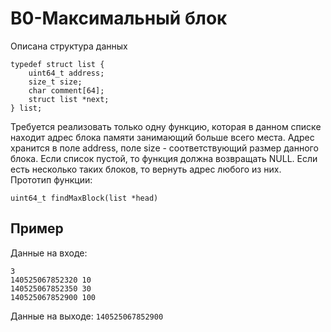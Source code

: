 # B0-Максимальный блок

Описана структура данных
```
typedef struct list {
    uint64_t address;
    size_t size;
    char comment[64];
    struct list *next;
} list;
```
Требуется реализовать только одну функцию, которая в данном списке находит адрес блока памяти занимающий больше всего места.
Адрес хранится в поле address, поле size - соответствующий размер данного блока. Если список пустой, то функция должна возвращать NULL. Если есть несколько таких блоков, то вернуть адрес любого из них.  
Прототип функции:
```
uint64_t findMaxBlock(list *head)
```

## Пример
Данные на входе:
```
3
140525067852320 10
140525067852350 30
140525067852900 100
``` 
Данные на выходе:
`140525067852900`